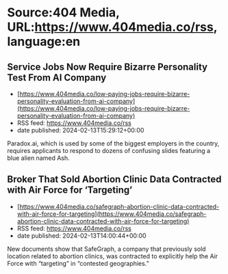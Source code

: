 # Source:404 Media, URL:https://www.404media.co/rss, language:en

## Service Jobs Now Require Bizarre Personality Test From AI Company
 - [https://www.404media.co/low-paying-jobs-require-bizarre-personality-evaluation-from-ai-company](https://www.404media.co/low-paying-jobs-require-bizarre-personality-evaluation-from-ai-company)
 - RSS feed: https://www.404media.co/rss
 - date published: 2024-02-13T15:29:12+00:00

Paradox.ai, which is used by some of the biggest employers in the country, requires applicants to respond to dozens of confusing slides featuring a blue alien named Ash.

## Broker That Sold Abortion Clinic Data Contracted with Air Force for ‘Targeting’
 - [https://www.404media.co/safegraph-abortion-clinic-data-contracted-with-air-force-for-targeting](https://www.404media.co/safegraph-abortion-clinic-data-contracted-with-air-force-for-targeting)
 - RSS feed: https://www.404media.co/rss
 - date published: 2024-02-13T14:00:44+00:00

New documents show that SafeGraph, a company that previously sold location related to abortion clinics, was contracted to explicitly help the Air Force with “targeting” in “contested geographies.”

